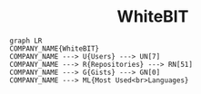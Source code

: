 <h1 align="center">WhiteBIT</h1>

```mermaid
graph LR
COMPANY_NAME{WhiteBIT}
COMPANY_NAME ---> U{Users} ---> UN[7]
COMPANY_NAME ---> R{Repositories} ---> RN[51]
COMPANY_NAME ---> G{Gists} ---> GN[0]
COMPANY_NAME ---> ML{Most Used<br>Languages}
```

